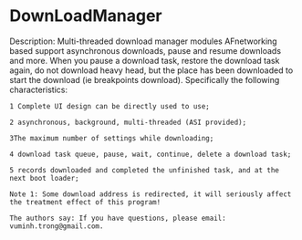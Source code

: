 DownLoadManager
===============

Description: Multi-threaded download manager modules AFnetworking based support asynchronous downloads, pause and resume downloads and more. When you pause a download task, restore the download task again, do not download heavy head, but the place has been downloaded to start the download (ie breakpoints download). Specifically the following characteristics:

    1 Complete UI design can be directly used to use;

    2 asynchronous, background, multi-threaded (ASI provided);

    3The maximum number of settings while downloading;

    4 download task queue, pause, wait, continue, delete a download task;

    5 records downloaded and completed the unfinished task, and at the next boot loader;
     
    Note 1: Some download address is redirected, it will seriously affect the treatment effect of this program!

    The authors say: If you have questions, please email: vuminh.trong@gmail.com.
